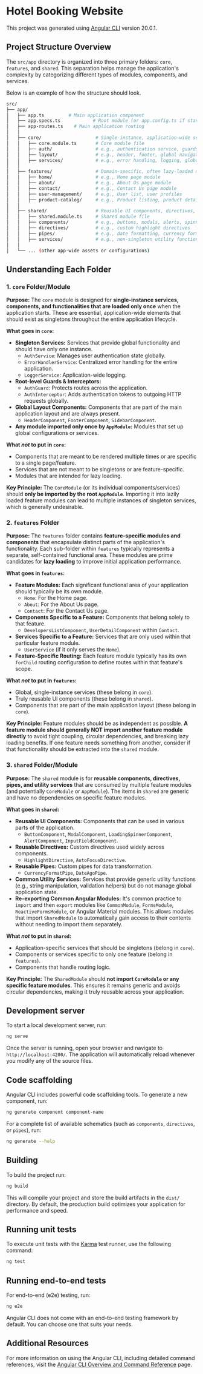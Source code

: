 # Hotel Booking Website

This project was generated using [Angular CLI](https://github.com/angular/angular-cli) version 20.0.1.

## Project Structure Overview

The `src/app` directory is organized into three primary folders: `core`, `features`, and `shared`. This separation helps manage the application's complexity by categorizing different types of modules, components, and services.

Below is an example of how the structure should look.

```bash
src/
├── app/
│   ├── app.ts         # Main application component
│   ├── app.specs.ts            # Root module (or app.config.ts if standalone root)
│   ├── app-routes.ts    # Main application routing
│   │
│   ├── core/                    # Single-instance, application-wide services & components
│   │   ├── core.module.ts       # Core module file
│   │   ├── auth/                # e.g., authentication service, guards
│   │   ├── layout/              # e.g., header, footer, global navigation
│   │   ├── services/            # e.g., error handling, logging, global data
│   │
│   ├── features/                # Domain-specific, often lazy-loaded modules for distinct functionalities
│   │   ├── home/                # e.g., Home page module
│   │   ├── about/               # e.g., About Us page module
│   │   ├── contact/             # e.g., Contact Us page module
│   │   ├── user-management/     # e.g., User list, user profiles
│   │   ├── product-catalog/     # e.g., Product listing, product details
│   │
│   ├── shared/                  # Reusable UI components, directives, pipes, and utility services
│   │   ├── shared.module.ts     # Shared module file
│   │   ├── components/          # e.g., buttons, modals, alerts, spinners
│   │   ├── directives/          # e.g., custom highlight directives
│   │   ├── pipes/               # e.g., date formatting, currency formatting
│   │   ├── services/            # e.g., non-singleton utility functions
│   │
│   └── ... (other app-wide assets or configurations)
```

## Understanding Each Folder

### 1. `core` Folder/Module

**Purpose:**
The `core` module is designed for **single-instance services, components, and functionalities that are loaded only once** when the application starts. These are essential, application-wide elements that should exist as singletons throughout the entire application lifecycle.

**What goes in `core`:**

* **Singleton Services:** Services that provide global functionality and should have only one instance.
    * `AuthService`: Manages user authentication state globally.
    * `ErrorHandlerService`: Centralized error handling for the entire application.
    * `LoggerService`: Application-wide logging.
* **Root-level Guards & Interceptors:**
    * `AuthGuard`: Protects routes across the application.
    * `AuthInterceptor`: Adds authentication tokens to outgoing HTTP requests globally.
* **Global Layout Components:** Components that are part of the main application layout and are always present.
    * `HeaderComponent`, `FooterComponent`, `SidebarComponent`.
* **Any module imported only once by `AppModule`:** Modules that set up global configurations or services.

**What *not* to put in `core`:**

* Components that are meant to be rendered multiple times or are specific to a single page/feature.
* Services that are not meant to be singletons or are feature-specific.
* Modules that are intended for lazy loading.

**Key Principle:** The `CoreModule` (or its individual components/services) should **only be imported by the root `AppModule`**. Importing it into lazily loaded feature modules can lead to multiple instances of singleton services, which is generally undesirable.

### 2. `features` Folder

**Purpose:**
The `features` folder contains **feature-specific modules and components** that encapsulate distinct parts of the application's functionality. Each sub-folder within `features` typically represents a separate, self-contained functional area. These modules are prime candidates for **lazy loading** to improve initial application performance.

**What goes in `features`:**

* **Feature Modules:** Each significant functional area of your application should typically be its own module.
    * `Home`: For the Home page.
    * `About`: For the About Us page.
    * `Contact`: For the Contact Us page.
* **Components Specific to a Feature:** Components that belong solely to that feature.
    * `DevelopersListComponent`, `UserDetailComponent` within `Contact`.
* **Services Specific to a Feature:** Services that are only used within that particular feature module.
    * `UserService` (if it only serves the `Home`).
* **Feature-Specific Routing:** Each feature module typically has its own `forChild` routing configuration to define routes within that feature's scope.

**What *not* to put in `features`:**

* Global, single-instance services (these belong in `core`).
* Truly reusable UI components (these belong in `shared`).
* Components that are part of the main application layout (these belong in `core`).

**Key Principle:** Feature modules should be as independent as possible. **A feature module should generally NOT import another feature module directly** to avoid tight coupling, circular dependencies, and breaking lazy loading benefits. If one feature needs something from another, consider if that functionality should be extracted into the `shared` module.

### 3. `shared` Folder/Module

**Purpose:**
The `shared` module is for **reusable components, directives, pipes, and utility services** that are consumed by multiple feature modules (and potentially `CoreModule` or `AppModule`). The items in `shared` are generic and have no dependencies on specific feature modules.

**What goes in `shared`:**

* **Reusable UI Components:** Components that can be used in various parts of the application.
    * `ButtonComponent`, `ModalComponent`, `LoadingSpinnerComponent`, `AlertComponent`, `InputFieldComponent`.
* **Reusable Directives:** Custom directives used widely across components.
    * `HighlightDirective`, `AutoFocusDirective`.
* **Reusable Pipes:** Custom pipes for data transformation.
    * `CurrencyFormatPipe`, `DateAgoPipe`.
* **Common Utility Services:** Services that provide generic utility functions (e.g., string manipulation, validation helpers) but do not manage global application state.
* **Re-exporting Common Angular Modules:** It's common practice to `import` and then `export` modules like `CommonModule`, `FormsModule`, `ReactiveFormsModule`, or Angular Material modules. This allows modules that import `SharedModule` to automatically gain access to their contents without needing to import them separately.

**What *not* to put in `shared`:**

* Application-specific services that should be singletons (belong in `core`).
* Components or services specific to only one feature (belong in `features`).
* Components that handle routing logic.

**Key Principle:** The `SharedModule` should **not import `CoreModule` or any specific feature modules**. This ensures it remains generic and avoids circular dependencies, making it truly reusable across your application.

## Development server

To start a local development server, run:

```bash
ng serve
```

Once the server is running, open your browser and navigate to `http://localhost:4200/`. The application will automatically reload whenever you modify any of the source files.

## Code scaffolding

Angular CLI includes powerful code scaffolding tools. To generate a new component, run:

```bash
ng generate component component-name
```

For a complete list of available schematics (such as `components`, `directives`, or `pipes`), run:

```bash
ng generate --help
```

## Building

To build the project run:

```bash
ng build
```

This will compile your project and store the build artifacts in the `dist/` directory. By default, the production build optimizes your application for performance and speed.

## Running unit tests

To execute unit tests with the [Karma](https://karma-runner.github.io) test runner, use the following command:

```bash
ng test
```

## Running end-to-end tests

For end-to-end (e2e) testing, run:

```bash
ng e2e
```

Angular CLI does not come with an end-to-end testing framework by default. You can choose one that suits your needs.

## Additional Resources

For more information on using the Angular CLI, including detailed command references, visit the [Angular CLI Overview and Command Reference](https://angular.dev/tools/cli) page.
